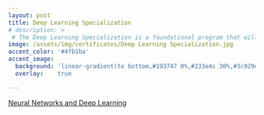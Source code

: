 ```yaml
---
layout: post
title: Deep Learning Specialization
# description: >
 # The Deep Learning Specialization is a foundational program that will help you understand the capabilities, challenges, and consequences of deep learning and prepare you to participate in the development of leading-edge AI technology. 
image: /assets/img/certificates/Deep Learning Specialization.jpg
accent_color: '#4fb1ba'
accent_image: 
  background: 'linear-gradient(to bottom,#193747 0%,#233e4c 30%,#3c929e 50%,#d5d5d4 70%,#cdccc8 100%)'
  overlay:    true

---
```


[Neural Networks and Deep Learning](https://coursera.org/share/f104dc5c9762ddcc4ed52fbabd8951bc)
